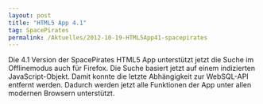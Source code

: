 ```yaml
---
layout: post
title: "HTML5 App 4.1"
tag: SpacePirates
permalink: /Aktuelles/2012-10-19-HTML5App41-spacepirates
---
```


Die 4.1 Version der SpacePirates HTML5 App unterstützt jetzt die Suche im Offlinemodus auch für Firefox. Die Suche basiert jetzt auf einem indizierten JavaScript-Objekt. Damit konnte die letzte Abhängigkeit zur WebSQL-API entfernt werden. Dadurch werden jetzt alle Funktionen der App unter allen modernen Browsern unterstützt.
